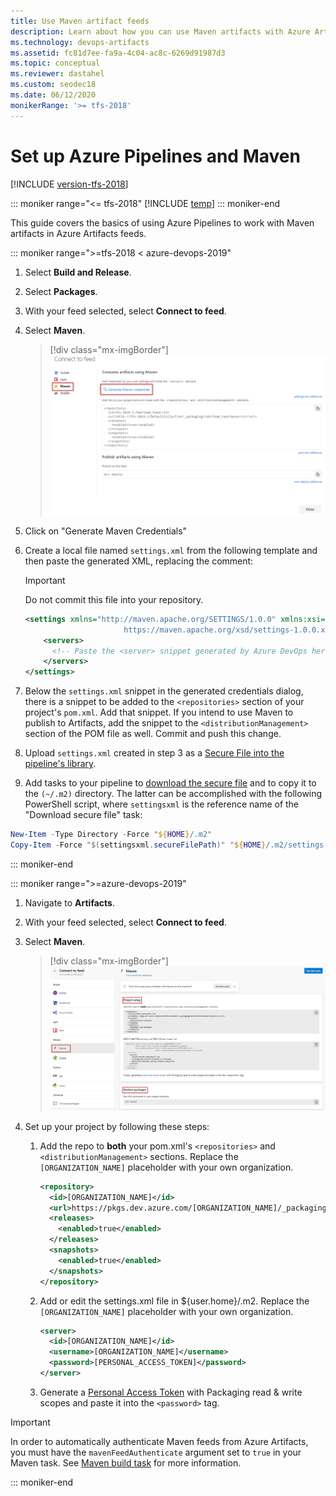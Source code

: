 ```yaml
---
title: Use Maven artifact feeds
description: Learn about how you can use Maven artifacts with Azure Artifacts or Team Foundation Server (TFS).
ms.technology: devops-artifacts
ms.assetid: fc81d7ee-fa9a-4c04-ac8c-6269d91987d3
ms.topic: conceptual
ms.reviewer: dastahel
ms.custom: seodec18
ms.date: 06/12/2020
monikerRange: '>= tfs-2018'
---
```


# Set up Azure Pipelines and Maven

[!INCLUDE [version-tfs-2018](../includes/version-tfs-2018.md)]

::: moniker range="<= tfs-2018"
[!INCLUDE [temp](../includes/concept-rename-note.md)]
::: moniker-end

This guide covers the basics of using Azure Pipelines to work with Maven artifacts in Azure Artifacts feeds.

::: moniker range=">=tfs-2018 < azure-devops-2019"

1. Select **Build and Release**.

1. Select **Packages**.

1. With your feed selected, select **Connect to feed**.

1. Select **Maven**.

    > [!div class="mx-imgBorder"]
    >![Connect to Maven feed](media/maven/connect-to-maven-feed.png)

1. Click on "Generate Maven Credentials"

1. Create a local file named `settings.xml` from the following template and then paste the generated XML, replacing the comment:
    > [!IMPORTANT]
    > Do not commit this file into your repository.

    ```xml
    <settings xmlns="http://maven.apache.org/SETTINGS/1.0.0" xmlns:xsi="http://www.w3.org/2001/XMLSchema-instance" xsi:schemaLocation="http://maven.apache.org/SETTINGS/1.0.0
                          https://maven.apache.org/xsd/settings-1.0.0.xsd">
        <servers>
          <!-- Paste the <server> snippet generated by Azure DevOps here -->
        </servers>
    </settings>
    ````

1. Below the `settings.xml` snippet in the generated credentials dialog, there is a snippet to be added to the `<repositories>` section of your project's `pom.xml`. Add that snippet. If you intend to use Maven to publish to Artifacts, add the snippet to the `<distributionManagement>` section of the POM file as well. Commit and push this change.

1. Upload `settings.xml` created in step 3 as a [Secure File into the pipeline's library](../library/secure-files.md).

1. Add tasks to your pipeline to [download the secure file](../tasks/utility/download-secure-file.md) and to copy it to the `(~/.m2)` directory. The latter can be accomplished with the following PowerShell script, where `settingsxml` is the reference name of the "Download secure file" task:

```PowerShell
New-Item -Type Directory -Force "${HOME}/.m2"
Copy-Item -Force "$(settingsxml.secureFilePath)" "${HOME}/.m2/settings.xml"
```
::: moniker-end

::: moniker range=">=azure-devops-2019"

1. Navigate to **Artifacts**.

1. With your feed selected, select **Connect to feed**.

1. Select **Maven**.

    > [!div class="mx-imgBorder"]
    >![Connect to Maven feed azure devops](media/maven/connect-to-maven-feed-devops2019.png)

1. Set up your project by following these steps:

    1. Add the repo to **both** your pom.xml's `<repositories>` and `<distributionManagement>` sections. Replace the `[ORGANIZATION_NAME]` placeholder with your own organization.
    
        ```xml
        <repository>
          <id>[ORGANIZATION_NAME]</id>
          <url>https://pkgs.dev.azure.com/[ORGANIZATION_NAME]/_packaging/[ORGANIZATION_NAME]/maven/v1</url>
          <releases>
            <enabled>true</enabled>
          </releases>
          <snapshots>
            <enabled>true</enabled>
          </snapshots>
        </repository>
        ```

    1. Add or edit the settings.xml file in ${user.home}/.m2. Replace the `[ORGANIZATION_NAME]` placeholder with your own organization.
    
        ```xml
        <server>
          <id>[ORGANIZATION_NAME]</id>
          <username>[ORGANIZATION_NAME]</username>
          <password>[PERSONAL_ACCESS_TOKEN]</password>
        </server>
        ```

    1. Generate a [Personal Access Token](/azure/devops/organizations/accounts/use-personal-access-tokens-to-authenticate) with Packaging read & write scopes and paste it into the `<password>` tag.

> [!IMPORTANT]
> In order to automatically authenticate Maven feeds from Azure Artifacts, you must have the `mavenFeedAuthenticate` argument set to `true` in your Maven task. See [Maven build task](../tasks/build/maven.md) for more information.

::: moniker-end